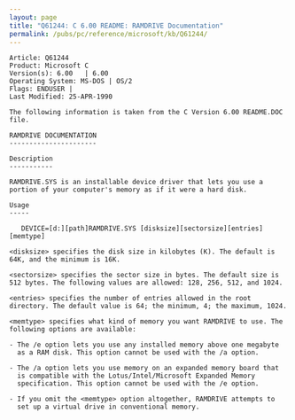 ```yaml
---
layout: page
title: "Q61244: C 6.00 README: RAMDRIVE Documentation"
permalink: /pubs/pc/reference/microsoft/kb/Q61244/
---
```


	Article: Q61244
	Product: Microsoft C
	Version(s): 6.00   | 6.00
	Operating System: MS-DOS | OS/2
	Flags: ENDUSER |
	Last Modified: 25-APR-1990
	
	The following information is taken from the C Version 6.00 README.DOC
	file.
	
	RAMDRIVE DOCUMENTATION
	----------------------
	
	Description
	-----------
	
	RAMDRIVE.SYS is an installable device driver that lets you use a
	portion of your computer's memory as if it were a hard disk.
	
	Usage
	-----
	
	   DEVICE=[d:][path]RAMDRIVE.SYS [disksize][sectorsize][entries][memtype]
	
	<disksize> specifies the disk size in kilobytes (K). The default is
	64K, and the minimum is 16K.
	
	<sectorsize> specifies the sector size in bytes. The default size is
	512 bytes. The following values are allowed: 128, 256, 512, and 1024.
	
	<entries> specifies the number of entries allowed in the root
	directory. The default value is 64; the minimum, 4; the maximum, 1024.
	
	<memtype> specifies what kind of memory you want RAMDRIVE to use. The
	following options are available:
	
	- The /e option lets you use any installed memory above one megabyte
	  as a RAM disk. This option cannot be used with the /a option.
	
	- The /a option lets you use memory on an expanded memory board that
	  is compatible with the Lotus/Intel/Microsoft Expanded Memory
	  specification. This option cannot be used with the /e option.
	
	- If you omit the <memtype> option altogether, RAMDRIVE attempts to
	  set up a virtual drive in conventional memory.
